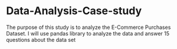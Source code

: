 # Data-Analysis-Case-study
The purpose of this study is to analyze the E-Commerce Purchases Dataset. I will use pandas library to analyze the data and answer 15 questions about the data set
